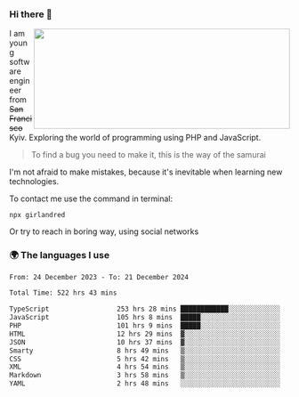 ### Hi there 👋  

<img align='right' src="https://github-readme-stats.vercel.app/api?username=girlandred&count_private=true&show_icons=true&include_all_commits=true&hide_rank=true&hide_title=true&theme=buefy&card_width=300" width=460 height=180>


I am young software engineer from ~~San Francisco~~ Kyiv. Exploring the world of programming using PHP and JavaScript.


> To find a bug you need to make it, this is the way of the samurai



I'm not afraid to make mistakes, because it's inevitable when learning new technologies.

To contact me use the command in terminal:

```
npx girlandred
```

Or try to reach in boring way, using social networks


### 🌍 The languages I use

<!--START_SECTION:waka-->

```txt
From: 24 December 2023 - To: 21 December 2024

Total Time: 522 hrs 43 mins

TypeScript                 253 hrs 28 mins ████████████░░░░░░░░░░░░░   48.48 %
JavaScript                 105 hrs 8 mins  █████░░░░░░░░░░░░░░░░░░░░   20.11 %
PHP                        101 hrs 9 mins  █████░░░░░░░░░░░░░░░░░░░░   19.35 %
HTML                       12 hrs 29 mins  ▓░░░░░░░░░░░░░░░░░░░░░░░░   02.39 %
JSON                       10 hrs 37 mins  ▓░░░░░░░░░░░░░░░░░░░░░░░░   02.03 %
Smarty                     8 hrs 49 mins   ▒░░░░░░░░░░░░░░░░░░░░░░░░   01.69 %
CSS                        5 hrs 42 mins   ▒░░░░░░░░░░░░░░░░░░░░░░░░   01.09 %
XML                        4 hrs 54 mins   ▒░░░░░░░░░░░░░░░░░░░░░░░░   00.94 %
Markdown                   3 hrs 58 mins   ▒░░░░░░░░░░░░░░░░░░░░░░░░   00.76 %
YAML                       2 hrs 48 mins   ░░░░░░░░░░░░░░░░░░░░░░░░░   00.54 %
```

<!--END_SECTION:waka-->
